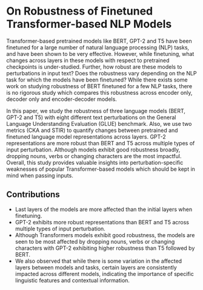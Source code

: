 # On Robustness of Finetuned Transformer-based NLP Models
Transformer-based pretrained models like BERT, GPT-2 and T5 have been finetuned for a large number of natural language processing (NLP) tasks, and have been shown to be very effective. However, while finetuning, what changes across layers in these models with respect to pretrained checkpoints is under-studied. Further, how robust are these models to perturbations in input text? Does the robustness vary depending on the NLP task for which the models have been finetuned? While there exists some work on studying robustness of BERT finetuned for a few NLP tasks, there is no rigorous study which compares this robustness across encoder only, decoder only and encoder-decoder models.  

In this paper, we study the robustness of three language models (BERT, GPT-2 and T5) with eight different text perturbations on the General Language Understanding Evaluation (GLUE) benchmark. Also, we use two metrics (CKA and STIR) to quantify changes between pretrained and finetuned language model representations across layers. GPT-2 representations are more robust than BERT and T5 across multiple types of input perturbation. Although models exhibit good robustness broadly, dropping nouns, verbs or changing characters are the most impactful.
Overall, this study provides valuable insights into perturbation-specific weaknesses of popular Transformer-based models which should be kept in mind when passing inputs.


## Contributions
- Last layers of the models are more affected than the initial layers when finetuning.
- GPT-2 exhibits more robust representations than BERT and T5 across multiple types of input perturbation. 
- Although Transformers models exhibit good robustness, the models are seen to be most affected by dropping nouns, verbs or changing characters with GPT-2 exhibiting higher robustness than T5 followed by BERT.
- We also observed that while there is some variation in the affected layers between models and tasks, certain layers are consistently impacted across different models, indicating the importance of specific linguistic features and contextual information.
